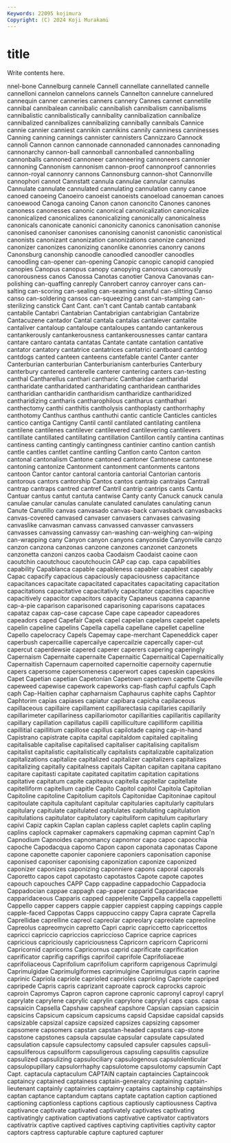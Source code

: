```yaml
---
Keywords: 22095 kojimura
Copyright: (C) 2024 Koji Murakami
---
```


# title

Write contents here.



nnel-bone Cannelburg cannele Cannell cannellate cannellated
cannelle cannelloni cannelon cannelons cannels Cannelton cannelure cannelured cannequin canner
canneries canners cannery Cannes cannet cannetille cannibal cannibalean cannibalic cannibalish
cannibalism cannibalisms cannibalistic cannibalistically cannibality cannibalization cannibalize cannibalized cannibalizes cannibalizing
cannibally cannibals Cannice cannie cannier canniest cannikin cannikins cannily canniness
canninesses Canning canning cannings cannister cannisters Cannizzaro Cannock cannoli Cannon
cannon cannonade cannonaded cannonades cannonading cannonarchy cannon-ball cannonball cannonballed cannonballing
cannonballs cannoned cannoneer cannoneering cannoneers cannonier cannoning Cannonism cannonism cannon-proof
cannonproof cannonries cannon-royal cannonry cannons Cannonsburg cannon-shot Cannonville cannophori cannot
Cannstatt cannula cannulae cannular cannulas Cannulate cannulate cannulated cannulating cannulation
canny canoe canoed canoeing Canoeiro canoeist canoeists canoeload canoeman canoes
canoewood Canoga canoing Canon canon canoncito Canones canones canoness canonesses
canonic canonical canonicalization canonicalize canonicalized canonicalizes canonicalizing canonically canonicalness canonicals
canonicate canonici canonicity canonics canonisation canonise canonised canoniser canonises canonising
canonist canonistic canonistical canonists canonizant canonization canonizations canonize canonized canonizer
canonizes canonizing canonlike canonries canonry canons Canonsburg canonship canoodle canoodled
canoodler canoodles canoodling can-opener can-opening Canopic canopic canopid canopied canopies
Canopus canopus canopy canopying canorous canorously canorousness canos Canossa Canotas
canotier Canova Canovanas can-polishing can-quaffing canreply Canrobert canroy canroyer cans
can-salting can-scoring can-sealing can-seaming cansful can-slitting Canso canso can-soldering cansos
can-squeezing canst can-stamping can-sterilizing canstick Cant Cant. can't cant Cantab
cantab cantabank cantabile Cantabri Cantabrian Cantabrigian cantabrigian Cantabrize Cantacuzene cantador
Cantal cantala cantalas cantalever cantalite cantaliver cantaloup cantaloupe cantaloupes cantando
cantankerous cantankerously cantankerousness cantankerousnesses cantar cantara cantare cantaro cantata cantatas
Cantate cantate cantation cantative cantator cantatory cantatrice cantatrices cantatrici cantboard
cantdog cantdogs canted canteen canteens cantefable cantel Canter canter Canterburian
canterburian Canterburianism canterburies Canterbury canterbury cantered canterelle canterer cantering canters
can-testing canthal Cantharellus canthari cantharic Cantharidae cantharidal cantharidate cantharidated cantharidating
cantharidean cantharides cantharidian cantharidin cantharidism cantharidize cantharidized cantharidizing cantharis cantharophilous
cantharus canthathari canthectomy canthi canthitis cantholysis canthoplasty canthorrhaphy canthotomy Canthus
canthus canthuthi cantic canticle Canticles canticles cantico cantiga Cantigny Cantil
cantil cantilated cantilating cantilena cantilene cantilenes cantilever cantilevered cantilevering cantilevers
cantillate cantillated cantillating cantillation Cantillon cantily cantina cantinas cantiness canting
cantingly cantingness cantinier cantino cantion cantish cantle cantles cantlet cantline
cantling Cantlon canto Canton canton cantonal cantonalism Cantone cantoned cantoner
Cantonese cantonese cantoning cantonize Cantonment cantonment cantonments cantons cantoon Cantor
cantor cantoral cantoria cantorial Cantorian cantoris cantorous cantors cantorship Cantos
cantos cantraip cantraips Cantrall cantrap cantraps cantred cantref Cantril cantrip
cantrips cants Cantu Cantuar cantus cantut cantuta cantwise Canty canty
Canuck canuck canula canulae canular canulas canulate canulated canulates canulating
canun Canute Canutillo canvas canvasado canvas-back canvasback canvasbacks canvas-covered canvased
canvaser canvasers canvases canvasing canvaslike canvasman canvass canvassed canvasser canvassers
canvasses canvassing canvassy can-washing can-weighing can-wiping can-wrapping cany Canyon canyon
canyons canyonside Canyonville canzo canzon canzona canzonas canzone canzones canzonet
canzonets canzonetta canzoni canzos caoba Caodaism Caodaist caoine caon caoutchin
caoutchouc caoutchoucin CAP cap cap. capa capabilities capability Capablanca capable
capableness capabler capablest capably Capac capacify capacious capaciously capaciousness capacitance
capacitances capacitate capacitated capacitates capacitating capacitation capacitations capacitative capacitativly capacitator
capacities capacitive capacitively capacitor capacitors capacity Capaneus capanna capanne cap-a-pie
caparison caparisoned caparisoning caparisons capataces capataz capax cap-case capcase Cape
cape capeador capeadores capeadors caped Capefair Capek capel capelan capelans
capelet capelets capelin capeline capelins Capella capella capellane capellet capelline
Capello capelocracy Capels Capemay cape-merchant Capeneddick caper caperbush capercaillie capercailye
capercailzie capercally caper-cut capercut caperdewsie capered caperer caperers capering caperingly
Capernaism Capernaite capernaite Capernaitic Capernaitical Capernaitically Capernaitish Capernaum capernoited capernoitie
capernoity capernutie capers capersome capersomeness caperwort capes capeskin capeskins Capet
Capetian capetian Capetonian Capetown capetown capette Capeville capeweed capewise capework
capeworks cap-flash capful capfuls Caph caph Cap-Haitien caphar capharnaism Caphaurus
caphite caphs Caphtor Caphtorim capias capiases capiatur capibara capicha capilaceous
capillaceous capillaire capillament capillarectasia capillaries capillarily capillarimeter capillariness capillariomotor capillarities
capillaritis capillarity capillary capillation capillatus capilli capilliculture capilliform capillitia capillitial
capillitium capillose capillus capilotade caping cap-in-hand Capistrano capistrate capita capital
capitaldom capitaled capitaling capitalisable capitalise capitalised capitaliser capitalising capitalism capitalist
capitalistic capitalistically capitalists capitalizable capitalization capitalizations capitalize capitalized capitalizer capitalizers
capitalizes capitalizing capitally capitalness capitals Capitan capitan capitana capitano capitare
capitasti capitate capitated capitatim capitation capitations capitative capitatum capite capiteaux
capitella capitellar capitellate capitelliform capitellum capitle Capito Capitol capitol Capitola
Capitolian Capitoline capitoline Capitolium capitols Capitonidae Capitoninae capitoul capitoulate capitula
capitulant capitular capitularies capitularly capitulars capitulary capitulate capitulated capitulates capitulating
capitulation capitulations capitulator capitulatory capituliform capitulum capiturlary capivi Capiz capkin
Caplan caplan capless caplet caplets caplin capling caplins caplock capmaker
capmakers capmaking capman capmint Cap'n Capnodium Capnoides capnomancy capnomor capo
capoc capocchia capoche Capodacqua capomo Capon capon caponata caponatas Capone
capone caponette caponier caponiere caponiers caponisation caponise caponised caponiser caponising
caponization caponize caponized caponizer caponizes caponizing caponniere capons caporal caporals
Caporetto capos capot capotasto capotastos Capote capote capotes capouch capouches
CAPP Capp cappadine cappadochio Cappadocia Cappadocian cappae cappagh cap-paper capparid
Capparidaceae capparidaceous Capparis capped cappelenite Cappella cappella cappelletti Cappello capper
cappers cappie cappier cappiest capping cappings capple capple-faced Cappotas Capps
cappuccino cappy Capra caprate Caprella Caprellidae caprelline capreol capreolar capreolary
capreolate capreoline Capreolus capreomycin capretto Capri capric capriccetto capriccettos capricci
capriccio capriccios capriccioso Caprice caprice caprices capricious capriciously capriciousness Capricorn
capricorn Capricorni Capricornid capricorns Capricornus caprid caprificate caprification caprificator caprifig
caprifigs caprifoil caprifole Caprifoliaceae caprifoliaceous Caprifolium caprifolium capriform caprigenous Caprimulgi
Caprimulgidae Caprimulgiformes caprimulgine Caprimulgus caprin caprine caprinic Capriola capriole caprioled
caprioles caprioling Capriote capriped capripede Capris capris caprizant caproate caprock
caprocks caproic caproin Capromys Capron capron caprone capronic capronyl caproyl
capryl caprylate caprylene caprylic caprylin caprylone caprylyl caps caps. capsa
capsaicin Capsella Capshaw capsheaf capshore Capsian capsian capsicin capsicins Capsicum
capsicum capsicums capsid Capsidae capsidal capsids capsizable capsizal capsize capsized
capsizes capsizing capsomer capsomere capsomers capstan capstan-headed capstans cap-stone capstone
capstones capsula capsulae capsular capsulate capsulated capsulation capsule capsulectomy capsuled
capsuler capsules capsuli- capsuliferous capsuliform capsuligerous capsuling capsulitis capsulize capsulized
capsulizing capsulociliary capsulogenous capsulolenticular capsulopupillary capsulorrhaphy capsulotome capsulotomy capsumin Capt
Capt. captacula captaculum CAPTAIN captain captaincies Captaincook captaincy captained captainess
captain-generalcy captaining captain-lieutenant captainly captainries captainry captains captainship captainships captan
captance captandum captans captate captation caption captioned captioning captionless captions
captious captiously captiousness Captiva captivance captivate captivated captivately captivates captivating
captivatingly captivation captivations captivative captivator captivators captivatrix captive captived captives
captiving captivities captivity captor captors captress capturable capture captured capturer
